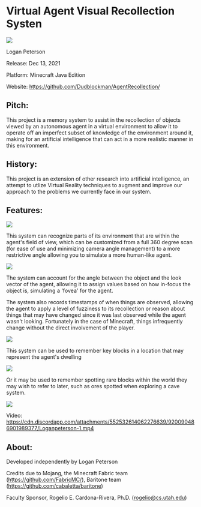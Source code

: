 # Virtual Agent Visual Recollection Systen

<img src="https://cdn.discordapp.com/attachments/268437195176673280/921216905526779944/Logo.png">

Logan Peterson

Release: Dec 13, 2021

Platform: Minecraft Java Edition

Website: https://github.com/Dudblockman/AgentRecollection/

## Pitch:

This project is a memory system to assist in the recollection of objects viewed by an autonomous agent in a virtual environment to allow it to operate off an imperfect subset of knowledge of the environment around it, making for an artificial intelligence that can act in a more realistic manner in this environment.

## History:

This project is an extension of other research into artificial intelligence, an attempt to utlize Virtual Reality techniques to augment and improve our approach to the problems we currently face in our system.

## Features:

<img src="https://cdn.discordapp.com/attachments/268437195176673280/921212675759947786/2021-12-16_18.29.15.png">

This system can recognize parts of its environment that are within the agent's field of view, which can be customized from a full 360 degree scan (for ease of use and minimizing camera angle management) to a more restrictive angle allowing you to simulate a more human-like agent.

<img src="https://cdn.discordapp.com/attachments/268437195176673280/921212353117315082/2021-12-16_18.27.11.png">

The system can account for the angle between the object and the look vector of the agent, allowing it to assign values based on how in-focus the object is, simulating a 'fovea' for the agent.

The system also records timestamps of when things are observed, allowing the agent to apply a level of fuzziness to its recollection or reason about things that may have changed since it was last observed while the agent wasn't looking. Fortunately in the case of Minecraft, things infrequently change without the direct involvement of the player.

<img src="https://cdn.discordapp.com/attachments/268437195176673280/921212353738055740/2021-12-16_18.27.58.png">

This system can be used to remember key blocks in a location that may represent the agent's dwelling

<img src="https://cdn.discordapp.com/attachments/268437195176673280/921213229462601788/2021-12-16_18.32.13.png">

Or it may be used to remember spotting rare blocks within the world they may wish to refer to later, such as ores spotted when exploring a cave system.

<img src="https://cdn.discordapp.com/attachments/268437195176673280/921213814056304660/2021-12-16_18.34.31.png">

Video: https://cdn.discordapp.com/attachments/552532614062276639/920090486901989377/Loganpeterson-1.mp4

## About:

Developed independently by Logan Peterson

Credits due to Mojang, the Minecraft Fabric team (https://github.com/FabricMC/), Baritone team (https://github.com/cabaletta/baritone)

Faculty Sponsor, Rogelio E. Cardona-Rivera, Ph.D. (rogelio@cs.utah.edu)
